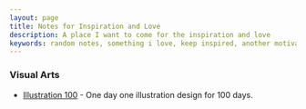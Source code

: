 ```yaml
---
layout: page
title: Notes for Inspiration and Love
description: A place I want to come for the inspiration and love
keywords: random notes, something i love, keep inspired, another motivation
---
```


### Visual Arts

- [Illustration 100](/inspirations/illustration-100) - One day one illustration design for 100 days.